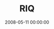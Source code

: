 ---
layout: series
series: "RIQ"
permalink: "/riq/"
title: "RIQ"
date: 2008-05-11 00:00:00
endDate: 2008-06-01 00:00:00
description: "Relationships don't just \"happen,\" and we're not just born with \"relational intelligence.\" Relationships take some intentional work, and skills that can be learned. Join us in May for ideas on bumping up your own Relational Intelligence Quotient and creating healthy relationships (and not just the k-i-s-s-i-n-g sort)."
src: "http://s3.amazonaws.com/crossroads-media/images/legacy/content/RIQ_90x90.gif"
---